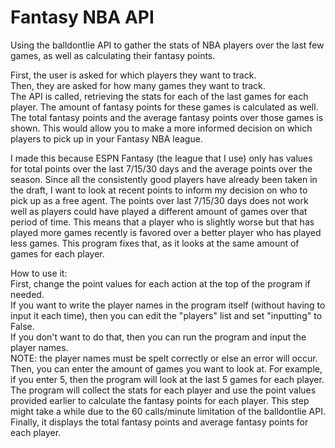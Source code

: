 # Fantasy NBA API
Using the balldontlie API to gather the stats of NBA players over the last few games, as well as calculating their fantasy points.

First, the user is asked for which players they want to track. <br> Then, they are asked for how many games they want to track. <br>
The API is called, retrieving the stats for each of the last games for each player. The amount of fantasy points for these games is calculated as well. <br>
The total fantasy points and the average fantasy points over those games is shown. This would allow you to make a more informed decision on which players to pick up in your Fantasy NBA league. <br>

I made this because ESPN Fantasy (the league that I use) only has values for total points over the last 7/15/30 days and the average points over the season. Since all the consistently good players have already been taken in the draft, I want to look at recent points to inform my decision on who to pick up as a free agent. The points over last 7/15/30 days does not work well as players could have played a different amount of games over that period of time. This means that a player who is slightly worse but that has played more games recently is favored over a better player who has played less games. This program fixes that, as it looks at the same amount of games for each player.

How to use it: <br>
First, change the point values for each action at the top of the program if needed. <br>
If you want to write the player names in the program itself (without having to input it each time), then you can edit the "players" list and set "inputting" to False. <br>
If you don't want to do that, then you can run the program and input the player names. <br>
NOTE: the player names must be spelt correctly or else an error will occur. <br>
Then, you can enter the amount of games you want to look at. For example, if you enter 5, then the program will look at the last 5 games for each player. <br>
The program will collect the stats for each player and use the point values provided earlier to calculate the fantasy points for each player. This step might take a while due to the 60 calls/minute limitation of the balldontlie API. <br>
Finally, it displays the total fantasy points and average fantasy points for each player. <br>
